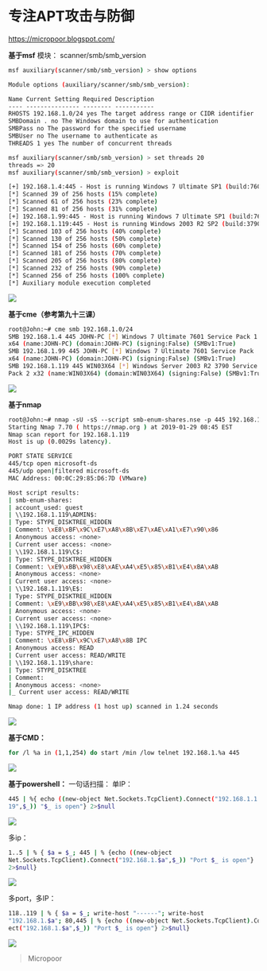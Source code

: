 # 专注APT攻击与防御
https://micropoor.blogspot.com/

**基于msf**
模块：
scanner/smb/smb_version

```bash
msf auxiliary(scanner/smb/smb_version) > show options

Module options (auxiliary/scanner/smb/smb_version): 

Name Current Setting Required Description
‐‐‐‐ ‐‐‐‐‐‐‐‐‐‐‐‐‐‐‐ ‐‐‐‐‐‐‐‐ ‐‐‐‐‐‐‐‐‐‐‐
RHOSTS 192.168.1.0/24 yes The target address range or CIDR identifier
SMBDomain . no The Windows domain to use for authentication
SMBPass no The password for the specified username
SMBUser no The username to authenticate as
THREADS 1 yes The number of concurrent threads 

msf auxiliary(scanner/smb/smb_version) > set threads 20
threads => 20
msf auxiliary(scanner/smb/smb_version) > exploit 

[+] 192.168.1.4:445 ‐ Host is running Windows 7 Ultimate SP1 (build:7601) (name:XXXXXX) (workgroup:WORKGROUP )
[*] Scanned 39 of 256 hosts (15% complete)
[*] Scanned 61 of 256 hosts (23% complete)
[*] Scanned 81 of 256 hosts (31% complete)
[+] 192.168.1.99:445 ‐ Host is running Windows 7 Ultimate SP1 (build:7601) (name:XXXXXX) (workgroup:WORKGROUP )
[+] 192.168.1.119:445 ‐ Host is running Windows 2003 R2 SP2 (build:3790) (name:XXXXXX)
[*] Scanned 103 of 256 hosts (40% complete)
[*] Scanned 130 of 256 hosts (50% complete)
[*] Scanned 154 of 256 hosts (60% complete)
[*] Scanned 181 of 256 hosts (70% complete)
[*] Scanned 205 of 256 hosts (80% complete)
[*] Scanned 232 of 256 hosts (90% complete)
[*] Scanned 256 of 256 hosts (100% complete)
[*] Auxiliary module execution completed 
```


![](D:\work\wiki\wiki\1_file\2_local\21-30\image\第二十二课：基于SMB发现内网存活主机\image-d8bcea1e-4958-4052-bdfd-65edc12c5df3.jpg)


**基于cme（参考第九十三课）**
```bash
root@John:~# cme smb 192.168.1.0/24
SMB 192.168.1.4 445 JOHN‐PC [*] Windows 7 Ultimate 7601 Service Pack 1
x64 (name:JOHN‐PC) (domain:JOHN‐PC) (signing:False) (SMBv1:True)
SMB 192.168.1.99 445 JOHN‐PC [*] Windows 7 Ultimate 7601 Service Pack
x64 (name:JOHN‐PC) (domain:JOHN‐PC) (signing:False) (SMBv1:True)
SMB 192.168.1.119 445 WIN03X64 [*] Windows Server 2003 R2 3790 Service
Pack 2 x32 (name:WIN03X64) (domain:WIN03X64) (signing:False) (SMBv1:True
```


![](D:\work\wiki\wiki\1_file\2_local\21-30\image\第二十二课：基于SMB发现内网存活主机\image-a0c01eac-e0aa-4dc8-961f-88b6fa824c71.jpg)


**基于nmap**
```bash
root@John:~# nmap ‐sU ‐sS ‐‐script smb‐enum‐shares.nse ‐p 445 192.168.1.119
Starting Nmap 7.70 ( https://nmap.org ) at 2019‐01‐29 08:45 EST
Nmap scan report for 192.168.1.119
Host is up (0.0029s latency). 

PORT STATE SERVICE
445/tcp open microsoft‐ds
445/udp open|filtered microsoft‐ds
MAC Address: 00:0C:29:85:D6:7D (VMware) 

Host script results:
| smb‐enum‐shares:
| account_used: guest
| \\192.168.1.119\ADMIN$:
| Type: STYPE_DISKTREE_HIDDEN
| Comment: \xE8\xBF\x9C\xE7\xA8\x8B\xE7\xAE\xA1\xE7\x90\x86
| Anonymous access: <none>
| Current user access: <none>
| \\192.168.1.119\C$:
| Type: STYPE_DISKTREE_HIDDEN
| Comment: \xE9\xBB\x98\xE8\xAE\xA4\xE5\x85\xB1\xE4\xBA\xAB
| Anonymous access: <none>
| Current user access: <none>
| \\192.168.1.119\E$:
| Type: STYPE_DISKTREE_HIDDEN
| Comment: \xE9\xBB\x98\xE8\xAE\xA4\xE5\x85\xB1\xE4\xBA\xAB
| Anonymous access: <none>
| Current user access: <none>
| \\192.168.1.119\IPC$:
| Type: STYPE_IPC_HIDDEN
| Comment: \xE8\xBF\x9C\xE7\xA8\x8B IPC
| Anonymous access: READ
| Current user access: READ/WRITE
| \\192.168.1.119\share:
| Type: STYPE_DISKTREE
| Comment:
| Anonymous access: <none>
|_ Current user access: READ/WRITE 

Nmap done: 1 IP address (1 host up) scanned in 1.24 seconds 
```


![](D:\work\wiki\wiki\1_file\2_local\21-30\image\第二十二课：基于SMB发现内网存活主机\image-41ffd57a-e390-4a66-87ad-d6cc1b4c81e9.jpg)


**基于CMD：**
```bash
for /l %a in (1,1,254) do start /min /low telnet 192.168.1.%a 445
```


![](D:\work\wiki\wiki\1_file\2_local\21-30\image\第二十二课：基于SMB发现内网存活主机\image-f13eeba5-5880-49f4-a839-44c8f4cb12f9.jpg)


**基于powershell：**
一句话扫描：
单IP：
```bash
445 | %{ echo ((new‐object Net.Sockets.TcpClient).Connect("192.168.1.1
19",$_)) "$_ is open"} 2>$null
```


![](D:\work\wiki\wiki\1_file\2_local\21-30\image\第二十二课：基于SMB发现内网存活主机\image-0fec601c-8bdc-4e7f-bd34-80e3b4b8ae5d.jpg)


多ip：
```bash
1..5 | % { $a = $_; 445 | % {echo ((new‐object
Net.Sockets.TcpClient).Connect("192.168.1.$a",$_)) "Port $_ is open"}
2>$null}
```


![](D:\work\wiki\wiki\1_file\2_local\21-30\image\第二十二课：基于SMB发现内网存活主机\image-b71c6402-77fb-4e93-b86a-f0f1f49155bc.jpg)


多port，多IP：
```bash
118..119 | % { $a = $_; write‐host "‐‐‐‐‐‐"; write‐host
"192.168.1.$a"; 80,445 | % {echo ((new‐object Net.Sockets.TcpClient).Conn
ect("192.168.1.$a",$_)) "Port $_ is open"} 2>$null}
```


![](D:\work\wiki\wiki\1_file\2_local\21-30\image\第二十二课：基于SMB发现内网存活主机\image-1196f792-27b9-4049-8e63-872ebf7b02c8.jpg)

>   Micropoor
